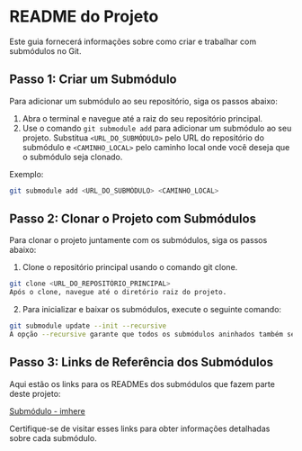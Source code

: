 # README do Projeto

Este guia fornecerá informações sobre como criar e trabalhar com submódulos no Git.

## Passo 1: Criar um Submódulo

Para adicionar um submódulo ao seu repositório, siga os passos abaixo:

1. Abra o terminal e navegue até a raiz do seu repositório principal.
2. Use o comando `git submodule add` para adicionar um submódulo ao seu projeto. Substitua `<URL_DO_SUBMÓDULO>` pelo URL do repositório do submódulo e `<CAMINHO_LOCAL>` pelo caminho local onde você deseja que o submódulo seja clonado.

 Exemplo:

 ```bash
 git submodule add <URL_DO_SUBMÓDULO> <CAMINHO_LOCAL>
 ```
   
## Passo 2: Clonar o Projeto com Submódulos

Para clonar o projeto juntamente com os submódulos, siga os passos abaixo:

1. Clone o repositório principal usando o comando git clone.

```bash
git clone <URL_DO_REPOSITÓRIO_PRINCIPAL>
Após o clone, navegue até o diretório raiz do projeto.
```

2. Para inicializar e baixar os submódulos, execute o seguinte comando:

```bash
git submodule update --init --recursive
A opção --recursive garante que todos os submódulos aninhados também sejam inicializados e clonados.
```

## Passo 3: Links de Referência dos Submódulos
Aqui estão os links para os READMEs dos submódulos que fazem parte deste projeto:

[Submódulo - imhere]([https://www.google.com](https://github.com/dev-marianacavalcante/imhere#imhere))

Certifique-se de visitar esses links para obter informações detalhadas sobre cada submódulo.
